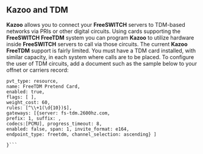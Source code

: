 ## Kazoo and TDM



**Kazoo** allows you to connect your **FreeSWITCH** servers to TDM-based networks via PRIs or other digital circuits. Using cards 
supporting the **FreeSWITCH FreeTDM** system you can program **Kazoo** to utilize hardware inside **FreeSWITCH** servers to call via those 
circuits. The current **Kazoo FreeTDM** support is fairly limited. You must have a TDM card installed, with similar capacity, in each system where calls are to be placed. To configure the user of TDM circuits, add a document such as the sample below to your offnet or carriers record:

```{_id: 23c1c9ae35fc7b7318d6128af00009bb,
pvt_type: resource,
name: FreeTDM Pretend Card,
enabled: true,  
flags: [ ],   
weight_cost: 60,   
rules: [^\\+1(\d{10})$],  
gateways: [{server: fs-tdm.2600hz.com,          
prefix: 1, suffix: ,        
codecs:[PCMU], progress_timeout: 8,         
enabled: false, span: 1, invite_format: e164,         
endpoint_type: freetdm, channel_selection: ascending} ]

}```


